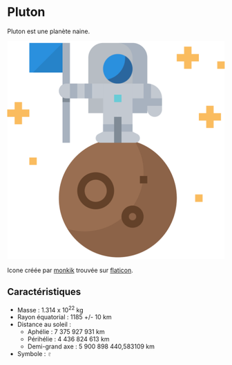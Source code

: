 # Pluton

Pluton est une planète naine.

![Icone de mercure](pluton.svg)

Icone créée par [monkik](https://www.flaticon.com/authors/monkik) trouvée sur [flaticon](https://www.flaticon.com/).

## Caractéristiques

- Masse : 1.314 x 10<sup>22</sup> kg
- Rayon équatorial : 1185 +/- 10 km
- Distance au soleil :
  - Aphélie : 7 375 927 931 km
  - Périhélie : 4 436 824 613 km
  - Demi-grand axe : 5 900 898 440,583109 km
- Symbole : &#9799;
